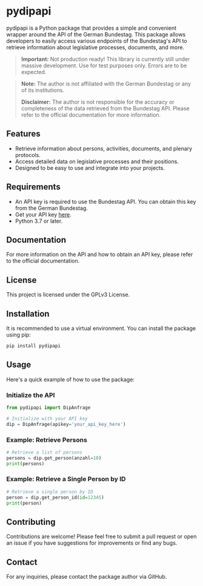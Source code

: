 # pydipapi

pydipapi is a Python package that provides a simple and convenient wrapper around the API of the German Bundestag. This package allows developers to easily access various endpoints of the Bundestag's API to retrieve information about legislative processes, documents, and more.

> **Important:** Not production ready! This library is currently still under massive development. Use for test purposes only. Errors are to be expected. 

> **Note:** The author is not affiliated with the German Bundestag or any of its institutions.
> 
> **Disclaimer:** The author is not responsible for the accuracy or completeness of the data retrieved from the Bundestag API. Please refer to the official documentation for more information.

## Features

- Retrieve information about persons, activities, documents, and plenary protocols.
- Access detailed data on legislative processes and their positions.
- Designed to be easy to use and integrate into your projects.

## Requirements

- An API key is required to use the Bundestag API. You can obtain this key from the German Bundestag.
- Get your API key [here](https://dip.bundestag.de/%C3%BCber-dip/hilfe/api#content).
- Python 3.7 or later.

## Documentation

For more information on the API and how to obtain an API key, please refer to the official documentation.

## License

This project is licensed under the GPLv3 License.

## Installation

It is recommended to use a virtual environment. You can install the package using pip:

```sh
pip install pydipapi
```
## Usage

Here's a quick example of how to use the package:
### Initialize the API

```python
from pydipapi import DipAnfrage

# Initialize with your API key
dip = DipAnfrage(apikey='your_api_key_here')
```
### Example: Retrieve Persons
    
```python
# Retrieve a list of persons
persons = dip.get_person(anzahl=10)
print(persons)
```

### Example:  Retrieve a Single Person by ID

```python
# Retrieve a single person by ID
person = dip.get_person_id(id=12345)
print(person)
```

## Contributing
Contributions are welcome! Please feel free to submit a pull request or open an issue if you have suggestions for improvements or find any bugs.  

## Contact
For any inquiries, please contact the package author via GitHub.